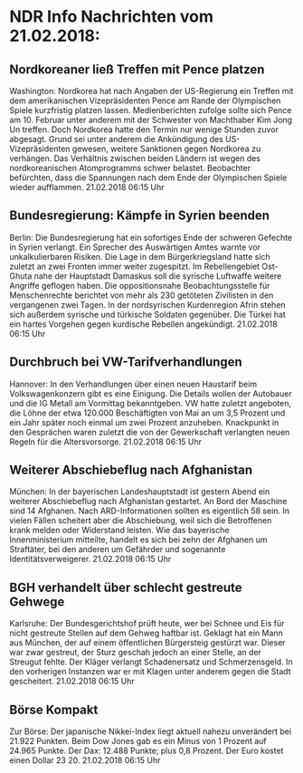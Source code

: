 # NDR Info Nachrichten vom 21.02.2018:


## Nordkoreaner ließ Treffen mit Pence platzen
Washington: Nordkorea hat nach Angaben der US-Regierung ein Treffen mit dem amerikanischen Vizepräsidenten Pence am Rande der Olympischen Spiele kurzfristig platzen lassen. Medienberichten zufolge sollte sich Pence am 10. Februar unter anderem mit der Schwester von Machthaber Kim Jong Un treffen. Doch Nordkorea hatte den Termin nur wenige Stunden zuvor abgesagt. Grund sei unter anderem die Ankündigung des US-Vizepräsidenten gewesen, weitere Sanktionen gegen Nordkorea zu verhängen. Das Verhältnis zwischen beiden Ländern ist wegen des nordkoreanischen Atomprogramms schwer belastet. Beobachter befürchten, dass die Spannungen nach dem Ende der Olympischen Spiele wieder aufflammen. 21.02.2018 06:15 Uhr 

## Bundesregierung: Kämpfe in Syrien beenden
Berlin: Die Bundesregierung hat ein sofortiges Ende der schweren Gefechte in Syrien verlangt. Ein Sprecher des Auswärtigen Amtes warnte vor unkalkulierbaren Risiken. Die Lage in dem Bürgerkriegsland hatte sich zuletzt an zwei Fronten immer weiter zugespitzt. Im Rebellengebiet Ost-Ghuta nahe der Hauptstadt Damaskus soll die syrische Luftwaffe weitere Angriffe geflogen haben. Die oppositionsnahe Beobachtungsstelle für Menschenrechte berichtet von mehr als 230 getöteten Zivilisten in den vergangenen zwei Tagen. In der nordsyrischen Kurdenregion Afrin stehen sich außerdem syrische und türkische Soldaten gegenüber. Die Türkei hat ein hartes Vorgehen gegen kurdische Rebellen angekündigt. 21.02.2018 06:15 Uhr 

## Durchbruch bei VW-Tarifverhandlungen
Hannover: In den Verhandlungen über einen neuen Haustarif beim Volkswagenkonzern gibt es eine Einigung. Die Details wollen der Autobauer und die IG Metall am Vormittag bekanntgeben. VW hatte zuletzt angeboten, die Löhne der etwa 120.000 Beschäftigten von Mai an um 3,5 Prozent und ein Jahr später noch einmal um zwei Prozent anzuheben. Knackpunkt in den Gesprächen waren zuletzt die von der Gewerkschaft verlangten neuen Regeln für die Altersvorsorge. 21.02.2018 06:15 Uhr 

## Weiterer Abschiebeflug nach Afghanistan
München: In der bayerischen Landeshauptstadt ist gestern Abend ein weiterer Abschiebeflug nach Afghanistan gestartet. An Bord der Maschine sind 14 Afghanen. Nach ARD-Informationen sollten es eigentlich 58 sein. In vielen Fällen scheitert aber die Abschiebung, weil sich die Betroffenen krank melden oder Widerstand leisten. Wie das bayerische Innenministerium mitteilte, handelt es sich bei zehn der Afghanen um Straftäter, bei den anderen um Gefährder und sogenannte Identitätsverweigerer. 21.02.2018 06:15 Uhr 

## BGH verhandelt über schlecht gestreute Gehwege
Karlsruhe: Der Bundesgerichtshof prüft heute, wer bei Schnee und Eis für nicht gestreute Stellen auf dem Gehweg haftbar ist. Geklagt hat ein Mann aus München, der auf einem öffentlichen Bürgersteig gestürzt war. Dieser war zwar gestreut, der Sturz geschah jedoch an einer Stelle, an der Streugut fehlte. Der Kläger verlangt Schadenersatz und Schmerzensgeld. In den vorherigen Instanzen war er mit Klagen unter anderem gegen die Stadt gescheitert. 21.02.2018 06:15 Uhr 

## Börse Kompakt
Zur Börse: Der japanische Nikkei-Index liegt aktuell nahezu unverändert bei 21.922 Punkten. Beim Dow Jones gab es ein Minus von 1 Prozent auf 24.965 Punkte. Der Dax:			12.488 Punkte; plus 0,8 Prozent. Der Euro kostet einen Dollar 23 20. 21.02.2018 06:15 Uhr 
